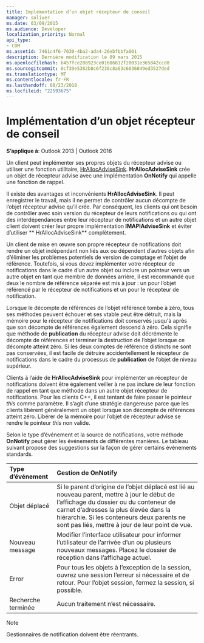 ```yaml
---
title: Implémentation d’un objet récepteur de conseil
manager: soliver
ms.date: 03/09/2015
ms.audience: Developer
localization_priority: Normal
api_type:
- COM
ms.assetid: 7461c4f6-7030-4ba2-ada4-26ebfbbfa001
description: Dernière modification le 09 mars 2015
ms.openlocfilehash: b457fce208923ce01686812f20031e365842ccd8
ms.sourcegitcommit: 0cf39e5382b8c6f236c8a63c6036849ed3527ded
ms.translationtype: MT
ms.contentlocale: fr-FR
ms.lasthandoff: 08/23/2018
ms.locfileid: "22593675"
---
```

# <a name="implementing-an-advise-sink-object"></a>Implémentation d’un objet récepteur de conseil

  
  
**S’applique à**: Outlook 2013 | Outlook 2016 
  
Un client peut implémenter ses propres objets du récepteur advise ou utiliser une fonction utilitaire, [HrAllocAdviseSink](hrallocadvisesink.md). **HrAllocAdviseSink** crée un objet de récepteur advise avec une implémentation **OnNotify** qui appelle une fonction de rappel. 
  
Il existe des avantages et inconvénients **HrAllocAdviseSink**. Il peut enregistrer le travail, mais il ne permet de contrôler aucun décompte de l’objet récepteur advise qu’il crée. Par conséquent, les clients qui ont besoin de contrôler avec soin version du récepteur de leurs notifications ou qui ont des interdépendances entre leur récepteur de notifications et un autre objet client doivent créer leur propre implémentation **IMAPIAdviseSink** et éviter d’utiliser ** HrAllocAdviseSink** complètement. 
  
Un client de mise en œuvre son propre récepteur de notifications doit rendre un objet indépendant non liés aux ou dépendent d’autres objets afin d’éliminer les problèmes potentiels de version de comptage et l’objet de référence. Toutefois, si vous devez implémenter votre récepteur de notifications dans le cadre d’un autre objet ou inclure un pointeur vers un autre objet en tant que membre de données arrière, il est recommandé que deux le nombre de référence séparée est mis à jour : un pour l’objet référencé par le récepteur de notifications et un pour le récepteur de notification. 
  
Lorsque le décompte de références de l’objet référencé tombe à zéro, tous ses méthodes peuvent échouer et ses vtable peut être détruit, mais la mémoire pour le récepteur de notifications doit conservés jusqu'à après que son décompte de références également descend à zéro. Cela signifie que méthode de **publication** du récepteur advise doit décrémente le décompte de références et terminer la destruction de l’objet lorsque ce décompte atteint zéro. Si les deux comptes de référence distincts ne sont pas conservées, il est facile de détruire accidentellement le récepteur de notifications dans le cadre du processus de **publication** de l’objet de niveau supérieur. 
  
Clients à l’aide de **HrAllocAdviseSink** pour implémenter un récepteur de notifications doivent être également veiller à ne pas inclure de leur fonction de rappel en tant que méthode dans un autre objet récepteur de notifications. Pour les clients C++, il est tentant de faire passer le pointeur _this_ comme paramètre. Il s’agit d’une stratégie dangereuse parce que les clients libèrent généralement un objet lorsque son décompte de références atteint zéro. Libérer de la mémoire pour l’objet de récepteur advise se rendre le pointeur _this_ non valide. 
  
Selon le type d’événement et la source de notifications, votre méthode **OnNotify** peut gérer les événements de différentes manières. Le tableau suivant propose des suggestions sur la façon de gérer certains événements standards. 
  
|**Type d’événement**|**Gestion de OnNotify**|
|:-----|:-----|
|Objet déplacé  <br/> |Si le parent d’origine de l’objet déplacé est lié au nouveau parent, mettre à jour le début de l’affichage du dossier ou du conteneur de carnet d’adresses la plus élevée dans la hiérarchie. Si les conteneurs deux parents ne sont pas liés, mettre à jour de leur point de vue.  <br/> |
|Nouveau message  <br/> |Modifier l’interface utilisateur pour informer l’utilisateur de l’arrivée d’un ou plusieurs nouveaux messages. Placez le dossier de réception dans l’affichage actuel.  <br/> |
|Error  <br/> |Pour tous les objets à l’exception de la session, ouvrez une session l’erreur si nécessaire et de retour. Pour l’objet session, fermez la session, si possible.  <br/> |
|Recherche terminée  <br/> |Aucun traitement n’est nécessaire.  <br/> |
   
> [!NOTE]
> Gestionnaires de notification doivent être réentrants. 
  


